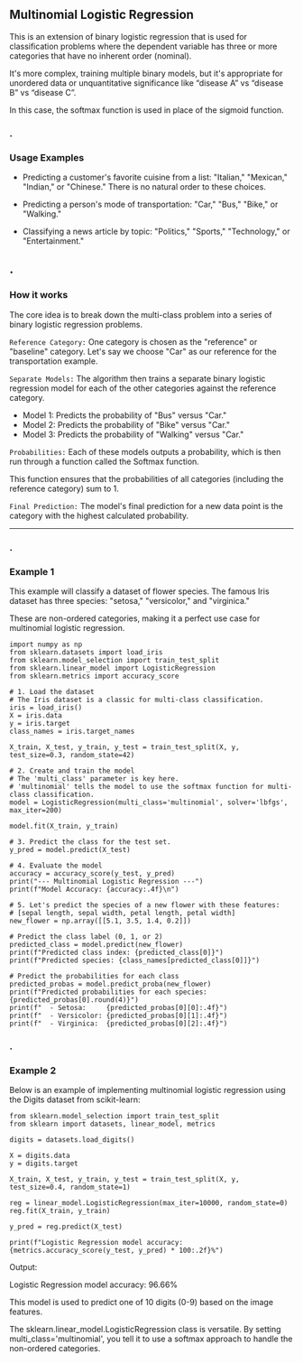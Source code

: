 ## Multinomial Logistic Regression
This is an extension of binary logistic regression that is used for classification problems where the dependent variable has three or more categories that have no inherent order (nominal).

It's more complex, training multiple binary models, but it's appropriate for unordered data or unquantitative significance like “disease A” vs “disease B” vs “disease C”.

In this case, the softmax function is used in place of the sigmoid function.

### .
### Usage Examples
- Predicting a customer's favorite cuisine from a list: "Italian," "Mexican," "Indian," or "Chinese." There is no natural order to these choices.

- Predicting a person's mode of transportation: "Car," "Bus," "Bike," or "Walking."

- Classifying a news article by topic: "Politics," "Sports," "Technology," or "Entertainment."

## .
### How it works
The core idea is to break down the multi-class problem into a series of binary logistic regression problems.

`Reference Category:` One category is chosen as the "reference" or "baseline" category. Let's say we choose "Car" as our reference for the transportation example.

`Separate Models:` The algorithm then trains a separate binary logistic regression model for each of the other categories against the reference category.

- Model 1: Predicts the probability of "Bus" versus "Car."
- Model 2: Predicts the probability of "Bike" versus "Car."
- Model 3: Predicts the probability of "Walking" versus "Car."

`Probabilities:` Each of these models outputs a probability, which is then run through a function called the Softmax function.

This function ensures that the probabilities of all categories (including the reference category) sum to 1.

`Final Prediction:` The model's final prediction for a new data point is the category with the highest calculated probability.

---
### .
### Example 1
This example will classify a dataset of flower species. The famous Iris dataset has three species: "setosa," "versicolor," and "virginica." 

These are non-ordered categories, making it a perfect use case for multinomial logistic regression.

```
import numpy as np
from sklearn.datasets import load_iris
from sklearn.model_selection import train_test_split
from sklearn.linear_model import LogisticRegression
from sklearn.metrics import accuracy_score

# 1. Load the dataset
# The Iris dataset is a classic for multi-class classification.
iris = load_iris()
X = iris.data
y = iris.target
class_names = iris.target_names

X_train, X_test, y_train, y_test = train_test_split(X, y, test_size=0.3, random_state=42)

# 2. Create and train the model
# The 'multi_class' parameter is key here.
# 'multinomial' tells the model to use the softmax function for multi-class classification.
model = LogisticRegression(multi_class='multinomial', solver='lbfgs', max_iter=200)

model.fit(X_train, y_train)

# 3. Predict the class for the test set.
y_pred = model.predict(X_test)

# 4. Evaluate the model
accuracy = accuracy_score(y_test, y_pred)
print("--- Multinomial Logistic Regression ---")
print(f"Model Accuracy: {accuracy:.4f}\n")

# 5. Let's predict the species of a new flower with these features:
# [sepal length, sepal width, petal length, petal width]
new_flower = np.array([[5.1, 3.5, 1.4, 0.2]])

# Predict the class label (0, 1, or 2)
predicted_class = model.predict(new_flower)
print(f"Predicted class index: {predicted_class[0]}")
print(f"Predicted species: {class_names[predicted_class[0]]}")

# Predict the probabilities for each class
predicted_probas = model.predict_proba(new_flower)
print(f"Predicted probabilities for each species: {predicted_probas[0].round(4)}")
print(f"  - Setosa:     {predicted_probas[0][0]:.4f}")
print(f"  - Versicolor: {predicted_probas[0][1]:.4f}")
print(f"  - Virginica:  {predicted_probas[0][2]:.4f}")
```

### .
### Example 2
Below is an example of implementing multinomial logistic regression using the Digits dataset from scikit-learn:

```
from sklearn.model_selection import train_test_split
from sklearn import datasets, linear_model, metrics

digits = datasets.load_digits()

X = digits.data
y = digits.target

X_train, X_test, y_train, y_test = train_test_split(X, y, test_size=0.4, random_state=1)

reg = linear_model.LogisticRegression(max_iter=10000, random_state=0)
reg.fit(X_train, y_train)

y_pred = reg.predict(X_test)

print(f"Logistic Regression model accuracy: {metrics.accuracy_score(y_test, y_pred) * 100:.2f}%")
```
Output:

Logistic Regression model accuracy: 96.66%

This model is used to predict one of 10 digits (0-9) based on the image features.

The sklearn.linear_model.LogisticRegression class is versatile. By setting multi_class='multinomial', you tell it to use a softmax approach to handle the non-ordered categories.
